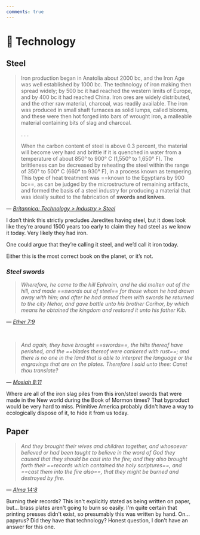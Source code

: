 ```yaml
---
comments: true
---
```

# 🤖 Technology
## Steel
> Iron production began in Anatolia about 2000 bc, and the Iron Age was well established by 1000 bc. The technology of iron making then spread widely; by 500 bc it had reached the western limits of Europe, and by 400 bc it had reached China. Iron ores are widely distributed, and the other raw material, charcoal, was readily available. The iron was produced in small shaft furnaces as solid lumps, called blooms, and these were then hot forged into bars of wrought iron, a malleable material containing bits of slag and charcoal.
>
> . . . 
>
> When the carbon content of steel is above 0.3 percent, the material will become very hard and brittle if it is quenched in water from a temperature of about 850° to 900° C (1,550° to 1,650° F). The brittleness can be decreased by reheating the steel within the range of 350° to 500° C (660° to 930° F), in a process known as tempering. This type of heat treatment was ==known to the Egyptians by 900 bc==, as can be judged by the microstructure of remaining artifacts, and formed the basis of a steel industry for producing a material that was ideally suited to the fabrication of **swords and knives**.

— _[Britannica: Technology > Industry > Steel](https://www.britannica.com/technology/steel/History)_

I don’t think this strictly precludes Jaredites having steel, but it does look like they’re around 1500 years too early to claim they had steel as we know it today. Very likely they had iron.

One could argue that they’re calling it steel, and we’d call it iron today.

Either this is the most correct book on the planet, or it’s not.

### _Steel swords_
> *Wherefore, he came to the hill Ephraim, and he did molten out of the hill, and made ==swords out of steel== for those whom he had drawn away with him; and after he had armed them with swords he returned to the city Nehor, and gave battle unto his brother Corihor, by which means he obtained the kingdom and restored it unto his father Kib.*

— _[Ether 7:9](https://www.churchofjesuschrist.org/study/scriptures/bofm/ether/7?lang=eng&id=p9#p9)_

&nbsp;

>*And again, they have brought ==swords==, the hilts thereof have perished, and the ==blades thereof were cankered with rust==; and there is no one in the land that is able to interpret the language or the engravings that are on the plates. Therefore I said unto thee: Canst thou translate?*

— _[Mosiah 8:11](https://www.churchofjesuschrist.org/study/scriptures/bofm/mosiah/8?lang=eng&id=p11#p11)_

Where are all of the iron slag piles from this iron/steel swords that were made in the New world during the Book of Mormon times? That byproduct would be very hard to miss. Primitive America probably didn't have a way to ecologically dispose of it, to hide it from us today.

## Paper
> *And they brought their wives and children together, and whosoever believed or had been taught to believe in the word of God they caused that they should be cast into the fire; and they also brought forth their ==records which contained the holy scriptures==, and ==cast them into the fire also==, that they might be burned and destroyed by fire.*

— _[Alma 14:8](https://www.churchofjesuschrist.org/study/scriptures/bofm/alma/14?lang=eng&id=p8#p8)_

Burning their records? This isn't explicitly stated as being written on paper, but... brass plates aren't going to burn so easily. I'm quite certain that printing presses didn't exist, so presumably this was written by hand. On... papyrus? Did they have that technology? Honest question, I don't have an answer for this one.